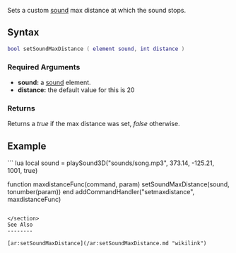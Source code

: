 Sets a custom [sound](/sound.md "wikilink") max distance at which the sound stops.

Syntax
------

``` lua
bool setSoundMaxDistance ( element sound, int distance )
```

### Required Arguments

-   **sound:** a [sound](/sound.md "wikilink") element.
-   **distance:** the default value for this is 20

### Returns

Returns a *true* if the max distance was set, *false* otherwise.

Example
-------

<section name="Client" class="client" show="true">
``` lua
local sound = playSound3D("sounds/song.mp3", 373.14, -125.21, 1001, true)

function maxdistanceFunc(command, param)
  setSoundMaxDistance(sound, tonumber(param))
end
addCommandHandler("setmaxdistance", maxdistanceFunc)
```

</section>
See Also
--------

[ar:setSoundMaxDistance](/ar:setSoundMaxDistance.md "wikilink")
